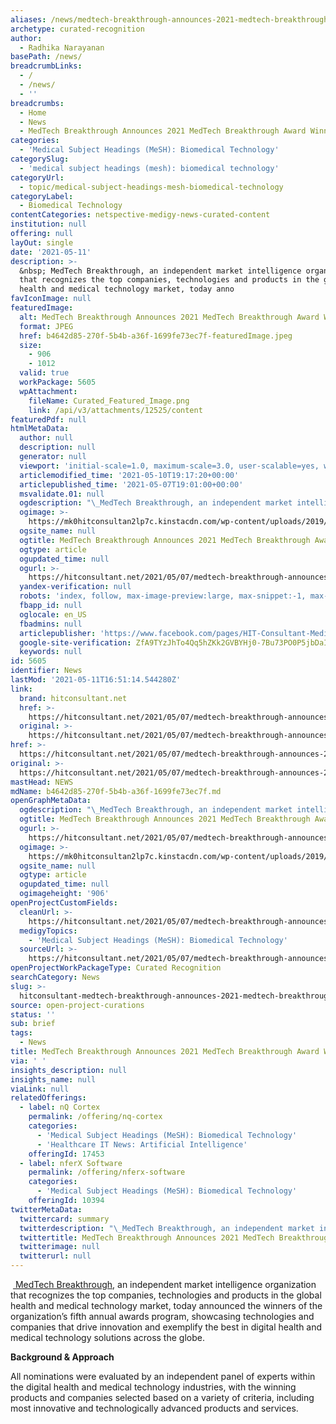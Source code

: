 ```yaml
---
aliases: /news/medtech-breakthrough-announces-2021-medtech-breakthrough-award-winners
archetype: curated-recognition
author:
  - Radhika Narayanan
basePath: /news/
breadcrumbLinks:
  - /
  - /news/
  - ''
breadcrumbs:
  - Home
  - News
  - MedTech Breakthrough Announces 2021 MedTech Breakthrough Award Winners
categories:
  - 'Medical Subject Headings (MeSH): Biomedical Technology'
categorySlug:
  - 'medical subject headings (mesh): biomedical technology'
categoryUrl:
  - topic/medical-subject-headings-mesh-biomedical-technology
categoryLabel:
  - Biomedical Technology
contentCategories: netspective-medigy-news-curated-content
institution: null
offering: null
layOut: single
date: '2021-05-11'
description: >-
  &nbsp; MedTech Breakthrough, an independent market intelligence organization
  that recognizes the top companies, technologies and products in the global
  health and medical technology market, today anno
favIconImage: null
featuredImage:
  alt: MedTech Breakthrough Announces 2021 MedTech Breakthrough Award Winners
  format: JPEG
  href: b4642d85-270f-5b4b-a36f-1699fe73ec7f-featuredImage.jpeg
  size:
    - 906
    - 1012
  valid: true
  workPackage: 5605
  wpAttachment:
    fileName: Curated_Featured_Image.png
    link: /api/v3/attachments/12525/content
featuredPdf: null
htmlMetaData:
  author: null
  description: null
  generator: null
  viewport: 'initial-scale=1.0, maximum-scale=3.0, user-scalable=yes, width=device-width'
  articlemodified_time: '2021-05-10T19:17:20+00:00'
  articlepublished_time: '2021-05-07T19:01:00+00:00'
  msvalidate.01: null
  ogdescription: "\_MedTech Breakthrough, an independent market intelligence organization that recognizes the top companies, technologies and products in the global health and medical technology market, today ..."
  ogimage: >-
    https://mk0hitconsultan2lp7c.kinstacdn.com/wp-content/uploads/2019/06/2019-MedTech-Breakthrough-Award-Winners.png
  ogsite_name: null
  ogtitle: MedTech Breakthrough Announces 2021 MedTech Breakthrough Award Winners -
  ogtype: article
  ogupdated_time: null
  ogurl: >-
    https://hitconsultant.net/2021/05/07/medtech-breakthrough-announces-2021-medtech-breakthrough-award-winners/
  yandex-verification: null
  robots: 'index, follow, max-image-preview:large, max-snippet:-1, max-video-preview:-1'
  fbapp_id: null
  oglocale: en_US
  fbadmins: null
  articlepublisher: 'https://www.facebook.com/pages/HIT-Consultant-Media/302199219847409'
  google-site-verification: ZfA9TYzJhTo4Qq5hZKk2GVBYHj0-7Bu73PO0P5jbDaI
  keywords: null
id: 5605
identifier: News
lastMod: '2021-05-11T16:51:14.544280Z'
link:
  brand: hitconsultant.net
  href: >-
    https://hitconsultant.net/2021/05/07/medtech-breakthrough-announces-2021-medtech-breakthrough-award-winners/#.YJq1brVKhPY
  original: >-
    https://hitconsultant.net/2021/05/07/medtech-breakthrough-announces-2021-medtech-breakthrough-award-winners/#.YJq1brVKhPY
href: >-
  https://hitconsultant.net/2021/05/07/medtech-breakthrough-announces-2021-medtech-breakthrough-award-winners/#.YJq1brVKhPY
original: >-
  https://hitconsultant.net/2021/05/07/medtech-breakthrough-announces-2021-medtech-breakthrough-award-winners/#.YJq1brVKhPY
mastHead: NEWS
mdName: b4642d85-270f-5b4b-a36f-1699fe73ec7f.md
openGraphMetaData:
  ogdescription: "\_MedTech Breakthrough, an independent market intelligence organization that recognizes the top companies, technologies and products in the global health and medical technology market, today ..."
  ogtitle: MedTech Breakthrough Announces 2021 MedTech Breakthrough Award Winners -
  ogurl: >-
    https://hitconsultant.net/2021/05/07/medtech-breakthrough-announces-2021-medtech-breakthrough-award-winners/
  ogimage: >-
    https://mk0hitconsultan2lp7c.kinstacdn.com/wp-content/uploads/2019/06/2019-MedTech-Breakthrough-Award-Winners.png
  ogsite_name: null
  ogtype: article
  ogupdated_time: null
  ogimageheight: '906'
openProjectCustomFields:
  cleanUrl: >-
    https://hitconsultant.net/2021/05/07/medtech-breakthrough-announces-2021-medtech-breakthrough-award-winners/#.YJq1brVKhPY
  medigyTopics:
    - 'Medical Subject Headings (MeSH): Biomedical Technology'
  sourceUrl: >-
    https://hitconsultant.net/2021/05/07/medtech-breakthrough-announces-2021-medtech-breakthrough-award-winners/#.YJq1brVKhPY
openProjectWorkPackageType: Curated Recognition
searchCategory: News
slug: >-
  hitconsultant-medtech-breakthrough-announces-2021-medtech-breakthrough-award-winners
source: open-project-curations
status: ''
sub: brief
tags:
  - News
title: MedTech Breakthrough Announces 2021 MedTech Breakthrough Award Winners
via: ' '
insights_description: null
insights_name: null
viaLink: null
relatedOfferings:
  - label: nQ Cortex
    permalink: /offering/nq-cortex
    categories:
      - 'Medical Subject Headings (MeSH): Biomedical Technology'
      - 'Healthcare IT News: Artificial Intelligence'
    offeringId: 17453
  - label: nferX Software
    permalink: /offering/nferx-software
    categories:
      - 'Medical Subject Headings (MeSH): Biomedical Technology'
    offeringId: 10394
twitterMetaData:
  twittercard: summary
  twitterdescription: "\_MedTech Breakthrough, an independent market intelligence organization that recognizes the top companies, technologies and products in the global health and medical technology market, today ..."
  twittertitle: MedTech Breakthrough Announces 2021 MedTech Breakthrough Award Winners -
  twitterimage: null
  twitterurl: null
---
```

<p>&nbsp;<a href="https://medtechbreakthrough.com/"> MedTech Breakthrough</a>, an independent market intelligence organization that recognizes the top companies, technologies and products in the global health and medical technology market, today announced the winners of the organization’s fifth annual awards program, showcasing technologies and companies that drive innovation and exemplify the best in digital health and medical technology solutions across the globe.</p><p><strong>Background &amp; Approach</strong></p><p>All nominations were evaluated by an independent panel of experts within the digital health and medical technology industries, with the winning products and companies selected based on a variety of criteria, including most innovative and technologically advanced products and services.</p>